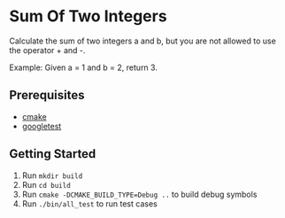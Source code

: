 # Sum Of Two Integers
Calculate the sum of two integers a and b, but you are not allowed to use the operator + and -.

Example:
Given a = 1 and b = 2, return 3.

## Prerequisites
- [cmake](https://cmake.org/)
- [googletest](https://github.com/google/googletest)

## Getting Started 
1. Run `mkdir build`
2. Run `cd build`
3. Run `cmake -DCMAKE_BUILD_TYPE=Debug ..` to build debug symbols
4. Run `./bin/all_test` to run test cases
